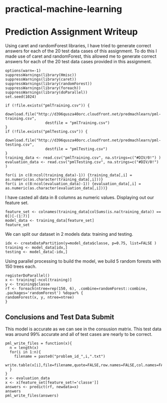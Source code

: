 # practical-machine-learning
Prediction Assignment Writeup
==========================================================

Using caret and randomForest libraries, I have tried to generate correct answers for each of the 20 test data cases of this assignment. To do this I made use of caret and randomForest, this allowed me to generate correct answers for each of the 20 test data cases provided in this assignment.  

```{r, echo=FALSE}
options(warn=-1)
suppressWarnings(library(Hmisc))
suppressWarnings(library(caret))
suppressWarnings(library(randomForest))
suppressWarnings(library(foreach))
suppressWarnings(library(doParallel))
set.seed(1024)
```


```{r, echo=FALSE}
if (!file.exists("pmlTraining.csv")) {
    download.file("http://d396qusza40orc.cloudfront.net/predmachlearn/pml-training.csv", 
                  destfile = "pmlTraining.csv")
}
if (!file.exists("pmlTesting.csv")) {
    download.file("http://d396qusza40orc.cloudfront.net/predmachlearn/pml-testing.csv", 
                  destfile = "pmlTesting.csv")
}
training_data <- read.csv("pmlTraining.csv", na.strings=c("#DIV/0!") )
evaluation_data <- read.csv("pmlTesting.csv", na.strings=c("#DIV/0!") )
```


```{r, echo=FALSE}
for(i in c(8:ncol(training_data)-1)) {training_data[,i] = as.numeric(as.character(training_data[,i]))}
for(i in c(8:ncol(evaluation_data)-1)) {evaluation_data[,i] = as.numeric(as.character(evaluation_data[,i]))}
```

I have casted all data in 8 columns as numeric values. Displaying out our feature set.

```{r}
feature_set <- colnames(training_data[colSums(is.na(training_data)) == 0])[-(1:7)]
model_data <- training_data[feature_set]
feature_set
```

We can split our dataset in 2 models data: training and testing.

```{r}
idx <- createDataPartition(y=model_data$classe, p=0.75, list=FALSE )
training <- model_data[idx,]
testing <- model_data[-idx,]
```

Using parallel processing to build the model, we build 5 random forests with 150 trees each.

```{r}
registerDoParallel()
x <- training[-ncol(training)]
y <- training$classe
rf <- foreach(ntree=rep(150, 6), .combine=randomForest::combine, .packages='randomForest') %dopar% {
randomForest(x, y, ntree=ntree) 
}
```


Conclusions and Test Data Submit
--------------------------------
This model is accurate as we can see in the consusion matrix. This test data was around 99% accurate and all of test cases are nearly to be correct.

```{r}
pml_write_files = function(x){
  n = length(x)
  for(i in 1:n){
    filename = paste0("problem_id_",i,".txt")
    write.table(x[i],file=filename,quote=FALSE,row.names=FALSE,col.names=FALSE)
  }
}
x <- evaluation_data
x <- x[feature_set[feature_set!='classe']]
answers <- predict(rf, newdata=x)
answers
pml_write_files(answers)
```
